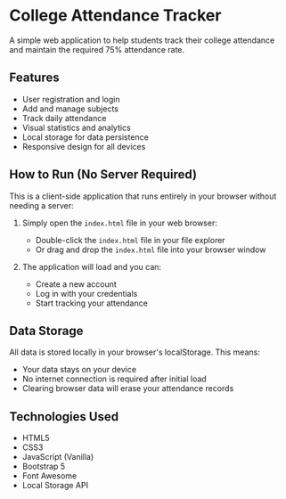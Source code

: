 # College Attendance Tracker

A simple web application to help students track their college attendance and maintain the required 75% attendance rate.

## Features

- User registration and login
- Add and manage subjects
- Track daily attendance
- Visual statistics and analytics
- Local storage for data persistence
- Responsive design for all devices

## How to Run (No Server Required)

This is a client-side application that runs entirely in your browser without needing a server:

1. Simply open the `index.html` file in your web browser:
   - Double-click the `index.html` file in your file explorer
   - Or drag and drop the `index.html` file into your browser window

2. The application will load and you can:
   - Create a new account
   - Log in with your credentials
   - Start tracking your attendance

## Data Storage

All data is stored locally in your browser's localStorage. This means:
- Your data stays on your device
- No internet connection is required after initial load
- Clearing browser data will erase your attendance records

## Technologies Used

- HTML5
- CSS3
- JavaScript (Vanilla)
- Bootstrap 5
- Font Awesome
- Local Storage API 